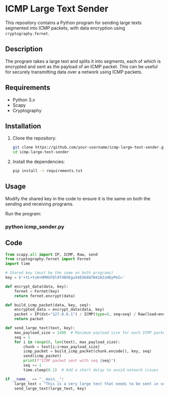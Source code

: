 # ICMP Large Text Sender

This repository contains a Python program for sending large texts segmented into ICMP packets, with data encryption using `cryptography.fernet`.

## Description

The program takes a large text and splits it into segments, each of which is encrypted and sent as the payload of an ICMP packet. This can be useful for securely transmitting data over a network using ICMP packets.

## Requirements

- Python 3.x
- Scapy
- Cryptography

## Installation

1. Clone the repository:
   ```bash
   git clone https://github.com/your-username/icmp-large-text-sender.git
   cd icmp-large-text-sender
2. Install the dependencies:
   ```bash
   pip install -r requirements.txt

## Usage

   Modify the shared key in the code to ensure it is the same on both the sending and receiving programs.

   Run the program:

   ### python icmp_sender.py

## Code

```python
from scapy.all import IP, ICMP, Raw, send
from cryptography.fernet import Fernet
import time

# Shared key (must be the same on both programs)
key = b'+tL+tvH+OM9GF8l9f4BVEguX4EOG8Q7W42A3zHDyPmI='

def encrypt_data(data, key):
    fernet = Fernet(key)
    return fernet.encrypt(data)

def build_icmp_packet(data, key, seq):
    encrypted_data = encrypt_data(data, key)
    packet = IP(dst="127.0.0.1") / ICMP(type=8, seq=seq) / Raw(load=encrypted_data)
    return packet

def send_large_text(text, key):
    max_payload_size = 1400  # Maximum payload size for each ICMP packet
    seq = 1
    for i in range(0, len(text), max_payload_size):
        chunk = text[i:i+max_payload_size]
        icmp_packet = build_icmp_packet(chunk.encode(), key, seq)
        send(icmp_packet)
        print(f"ICMP packet sent with seq {seq}")
        seq += 1
        time.sleep(0.1)  # Add a short delay to avoid network issues

if __name__ == "__main__":
    large_text = "This is a very large text that needs to be sent in segments via ICMP packets.DHIAIAIAIAIIAI"
    send_large_text(large_text, key)


